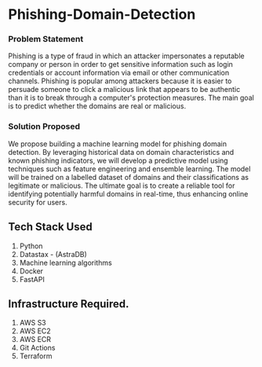 # Phishing-Domain-Detection

### Problem Statement 
Phishing is a type of fraud in which an attacker impersonates a reputable company or person in order to get sensitive information such as login credentials or account information via email or other communication channels. Phishing is popular among attackers because it is easier to persuade someone to click a malicious link that appears to be authentic than it is to break through a computer's protection measures.
The main goal is to predict whether the domains are real or malicious.

### Solution Proposed 
We propose building a machine learning model for phishing domain detection. By leveraging historical data on domain characteristics and known phishing indicators, we will develop a predictive model using techniques such as feature engineering and ensemble learning. The model will be trained on a labelled dataset of domains and their classifications as legitimate or malicious. The ultimate goal is to create a reliable tool for identifying potentially harmful domains in real-time, thus enhancing online security for users.

## Tech Stack Used
1. Python 
2. Datastax - (AstraDB)
3. Machine learning algorithms
4. Docker
5. FastAPI

## Infrastructure Required.

1. AWS S3
2. AWS EC2
3. AWS ECR
4. Git Actions
5. Terraform

